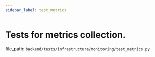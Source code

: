 ```yaml
---
sidebar_label: test_metrics
---
```


# Tests for metrics collection.

  file_path: `backend/tests/infrastructure/monitoring/test_metrics.py`
